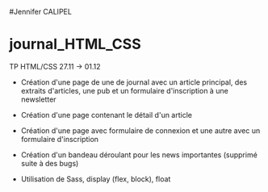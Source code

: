 #Jennifer CALIPEL
# journal_HTML_CSS
TP HTML/CSS 27.11 -> 01.12

+ Création d'une page de une de journal avec un article principal, des extraits d'articles, une pub et un formulaire d'inscription à une newsletter

+ Création d'une page contenant le détail d'un article

+ Création d'une page avec formulaire de connexion et une autre avec un formulaire d'inscription

+ Création d'un bandeau déroulant pour les news importantes (supprimé suite à des bugs)

+ Utilisation de Sass, display (flex, block), float

